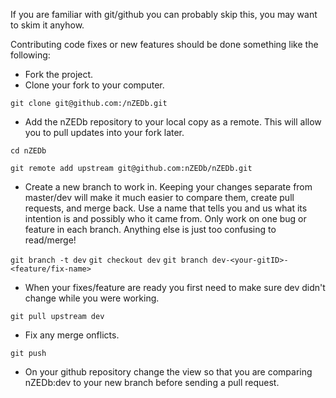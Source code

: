 If you are familiar with git/github you can probably skip this, you may want to skim it anyhow.

Contributing code fixes or new features should be done something like the following:

* Fork the project.
* Clone your fork to your computer.

`git clone git@github.com:/nZEDb.git`
* Add the nZEDb repository to your local copy as a remote. This will allow you to pull updates into your fork later.

`cd nZEDb`

`git remote add upstream git@github.com:nZEDb/nZEDb.git`

* Create a new branch to work in. Keeping your changes separate from master/dev will make it much easier to compare them, create pull requests, and merge back. Use a name that tells you and us what its intention is and possibly who it came from. Only work on one bug or feature in each branch. Anything else is just too confusing to read/merge!

`git branch -t dev`
`git checkout dev`
`git branch dev-<your-gitID>-<feature/fix-name>`
* When your fixes/feature are ready you first need to make sure dev didn't change while you were working.

`git pull upstream dev`

* Fix any merge onflicts.

`git push`
* On your github repository change the view so that you are comparing nZEDb:dev to your new branch before sending a pull request.